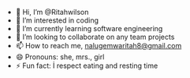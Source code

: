 - 👋 Hi, I’m @Ritahwilson
- 👀 I’m interested in coding
- 🌱 I’m currently learning software engineering 
- 💞️ I’m looking to collaborate on any team projects 
- 📫 How to reach me, nalugemwaritah8@gmail.com
- 😄 Pronouns: she, mrs., girl
- ⚡ Fun fact: İ respect eating and resting time 

<!---
Ritahwilson/Ritahwilson is a ✨ special ✨ repository because its `README.md` (this file) appears on your GitHub profile.
You can click the Preview link to take a look at your changes.
--->
